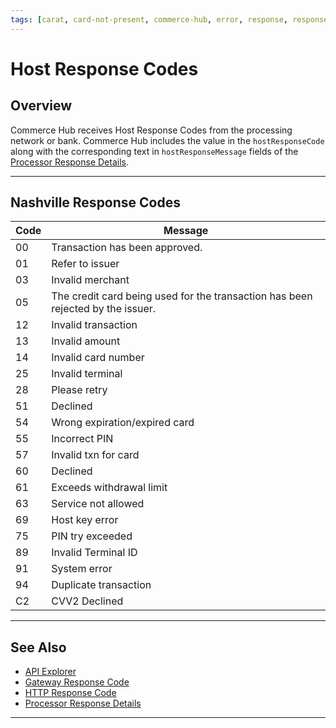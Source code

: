 ```yaml
---
tags: [carat, card-not-present, commerce-hub, error, response, response-code, card-present]
---
```


# Host Response Codes

## Overview

Commerce Hub receives Host Response Codes from the processing network or bank. Commerce Hub includes the value in the `hostResponseCode` along with the corresponding text in `hostResponseMessage` fields of the [Processor Response Details](?path=docs/Resources/Master-Data/Processor-Response-Details.md).

---

## Nashville Response Codes

<!-- https://docs.firstdata.com/org/gateway/node/473 -->

| Code| Message |
| ---- | ------------ |
| 00 | Transaction has been approved. |
| 01 | Refer to issuer |  
| 03 | Invalid merchant |
| 05 | The credit card being used for the transaction has been rejected by the issuer. |
| 12 | Invalid transaction |
| 13 | Invalid amount |
| 14 | Invalid card number |
| 25 | Invalid terminal |
| 28 | Please retry | 
| 51 | Declined |
| 54 | Wrong expiration/expired card |
| 55 | Incorrect PIN |
| 57 | Invalid txn for card |
| 60 | Declined |
| 61 | Exceeds withdrawal limit |
| 63 | Service not allowed |
| 69 | Host key error |
| 75 | PIN try exceeded |
| 89 | Invalid Terminal ID |
| 91 | System error |
| 94 | Duplicate transaction |
| C2 | CVV2 Declined |

---

## See Also

- [API Explorer](../api/?type=post&path=/payments/v1/charges)
- [Gateway Response Code](?path=docs/Resources/Guides/Response-Codes/Gateway.md)
- [HTTP Response Code](?path=docs/Resources/Guides/Response-Codes/HTTP.md)
- [Processor Response Details](?path=docs/Resources/Master-Data/Processor-Response-Details.md)

---